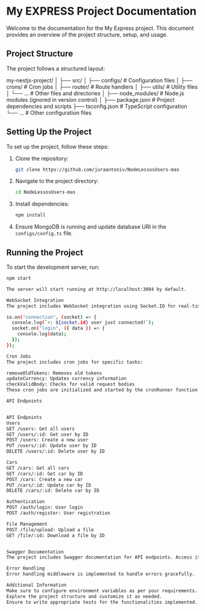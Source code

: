 # My EXPRESS Project Documentation

Welcome to the documentation for the My Express project. This document provides an overview of the project structure, setup, and usage.

## Project Structure

The project follows a structured layout:

my-nestjs-project/
│
├── src/
│ ├── configs/ # Configuration files
│ ├── crons/ # Cron jobs
│ ├── router/ # Route handlers
│ ├── utils/ # Utility files
│ └── ... # Other files and directories
│
├── node_modules/ # Node.js modules (ignored in version control)
│
├── package.json # Project dependencies and scripts
├── tsconfig.json # TypeScript configuration
└── ... # Other configuration files


## Setting Up the Project

To set up the project, follow these steps:

1. Clone the repository:

    ```bash
    git clone https://github.com/juraantoniv/NodeLessosUsers-mas
    ```

2. Navigate to the project directory:

    ```bash
    cd NodeLessosUsers-mas
    ```

3. Install dependencies:

    ```bash
    npm install
    ```

4. Ensure MongoDB is running and update database URI in the `configs/config.ts` file.

## Running the Project

To start the development server, run:

```bash
npm start

The server will start running at http://localhost:3004 by default.

WebSocket Integration
The project includes WebSocket integration using Socket.IO for real-time communication. Clients can connect to the server to perform various actions. Example usage:

io.on("connection", (socket) => {
  console.log(`⚡: ${socket.id} user just connected!`);
  socket.on("login", ({ data }) => {
    console.log(data);
  });
});

Cron Jobs
The project includes cron jobs for specific tasks:

removeOldTokens: Removes old tokens
updateCurrency: Updates currency information
checkValidBody: Checks for valid request bodies
These cron jobs are initialized and started by the cronRunner function.

API Endpoints


API Endpoints
Users
GET /users: Get all users
GET /users/:id: Get user by ID
POST /users: Create a new user
PUT /users/:id: Update user by ID
DELETE /users/:id: Delete user by ID

Cars
GET /cars: Get all cars
GET /cars/:id: Get car by ID
POST /cars: Create a new car
PUT /cars/:id: Update car by ID
DELETE /cars/:id: Delete car by ID

Authentication
POST /auth/login: User login
POST /auth/register: User registration

File Management
POST /file/upload: Upload a file
GET /file/:id: Download a file by ID


Swagger Documentation
The project includes Swagger documentation for API endpoints. Access it at http://localhost:3004/swagger.

Error Handling
Error handling middleware is implemented to handle errors gracefully.

Additional Information
Make sure to configure environment variables as per your requirements.
Explore the project structure and customize it as needed.
Ensure to write appropriate tests for the functionalities implemented.
